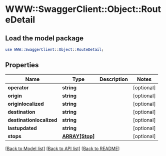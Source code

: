 # WWW::SwaggerClient::Object::RouteDetail

## Load the model package
```perl
use WWW::SwaggerClient::Object::RouteDetail;
```

## Properties
Name | Type | Description | Notes
------------ | ------------- | ------------- | -------------
**operator** | **string** |  | [optional] 
**origin** | **string** |  | [optional] 
**originlocalized** | **string** |  | [optional] 
**destination** | **string** |  | [optional] 
**destinationlocalized** | **string** |  | [optional] 
**lastupdated** | **string** |  | [optional] 
**stops** | [**ARRAY[Stop]**](Stop.md) |  | [optional] 

[[Back to Model list]](../README.md#documentation-for-models) [[Back to API list]](../README.md#documentation-for-api-endpoints) [[Back to README]](../README.md)


